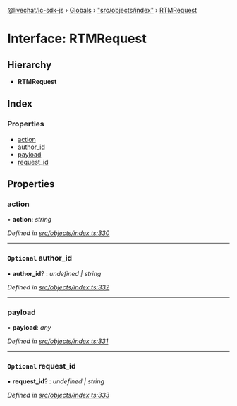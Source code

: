 [@livechat/lc-sdk-js](../README.md) › [Globals](../globals.md) › ["src/objects/index"](../modules/_src_objects_index_.md) › [RTMRequest](_src_objects_index_.rtmrequest.md)

# Interface: RTMRequest

## Hierarchy

* **RTMRequest**

## Index

### Properties

* [action](_src_objects_index_.rtmrequest.md#action)
* [author_id](_src_objects_index_.rtmrequest.md#optional-author_id)
* [payload](_src_objects_index_.rtmrequest.md#payload)
* [request_id](_src_objects_index_.rtmrequest.md#optional-request_id)

## Properties

###  action

• **action**: *string*

*Defined in [src/objects/index.ts:330](https://github.com/livechat/lc-sdk-js/blob/8143b05/src/objects/index.ts#L330)*

___

### `Optional` author_id

• **author_id**? : *undefined | string*

*Defined in [src/objects/index.ts:332](https://github.com/livechat/lc-sdk-js/blob/8143b05/src/objects/index.ts#L332)*

___

###  payload

• **payload**: *any*

*Defined in [src/objects/index.ts:331](https://github.com/livechat/lc-sdk-js/blob/8143b05/src/objects/index.ts#L331)*

___

### `Optional` request_id

• **request_id**? : *undefined | string*

*Defined in [src/objects/index.ts:333](https://github.com/livechat/lc-sdk-js/blob/8143b05/src/objects/index.ts#L333)*

